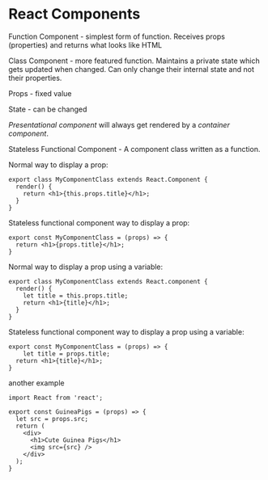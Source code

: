 # React Components

Function Component - simplest form of function. Receives props (properties) and returns what looks like HTML

Class Component - more featured function. Maintains a private state which gets updated when changed. Can only change their
internal state and not their properties.

Props - fixed value

State - can be changed

*Presentational component* will always get rendered by a *container component*.

Stateless Functional Component - A component class written as a function.

Normal way to display a prop:
```
export class MyComponentClass extends React.Component {
  render() {
    return <h1>{this.props.title}</h1>;
  }
}
```

Stateless functional component way to display a prop:
```
export const MyComponentClass = (props) => {
  return <h1>{props.title}</h1>;
}
```

Normal way to display a prop using a variable:
```
export class MyComponentClass extends React.component {
  render() {
  	let title = this.props.title;
    return <h1>{title}</h1>;
  }
}
```

Stateless functional component way to display a prop using a variable:
```
export const MyComponentClass = (props) => {
	let title = props.title;
  return <h1>{title}</h1>;
}
```
another example
```
import React from 'react';

export const GuineaPigs = (props) => {
  let src = props.src;
  return (
    <div>
      <h1>Cute Guinea Pigs</h1>
      <img src={src} />
    </div>
  );
}
```
